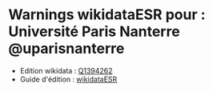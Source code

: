 Warnings wikidataESR pour : Université Paris Nanterre @uparisnanterre
================

- Edition wikidata : [Q1394262](https://www.wikidata.org/wiki/Q1394262)
- Guide d'édition : [wikidataESR](https://github.com/cpesr/wikidataESR/)

